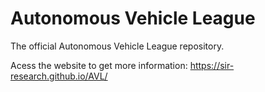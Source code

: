 # Autonomous Vehicle League

The official Autonomous Vehicle League repository.

Acess the website to get more information: https://sir-research.github.io/AVL/